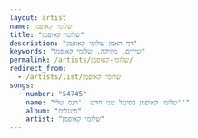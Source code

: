 ```yaml
---
layout: artist
name: שלומי קאופמן
title: "שלומי קאופמן"
description: "דף האמן שלומי קאופמן"
keywords: "שירים, מוזיקה, שלומי קאופמן"
permalink: /artists/שלומי-קאופמן/
redirect_from:
  - /artists/list/שלומי קאופמן
songs:
  - number: "54745"
    name: "שלומי קאופמן בסינגל שני חדש ''הנס שלי''"
    album: "סינגלים"
    artist: "שלומי קאופמן"
---
```

